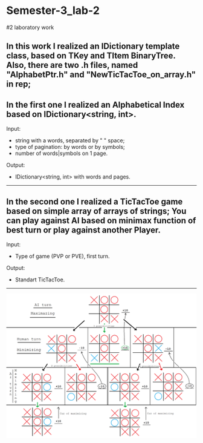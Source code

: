 # Semester-3_lab-2
#2 laboratory work

  In this work I realized an IDictionary template class, based on TKey and TItem BinaryTree.
Also, there are two .h files, named "AlphabetPtr.h" and "NewTicTacToe_on_array.h" in rep;
------------------------------------------------

In the first one I realized an Alphabetical Index based on IDictionary<string, int>.
------------------------------------------------
Input:
- string with a words, separated by " " space;
- type of pagination: by words or by symbols;
- number of words|symbols on 1 page.

Output:
- IDictionary<string, int> with words and pages.
------------------------------------------------

In the second one I realized a TicTacToe game based on simple array of arrays of strings; 
You can play against AI based on minimax function of best turn or play against another Player.
------------------------------------------------
Input:
- Type of game (PVP or PVE), first turn.

Output: 
- Standart TicTacToe.
------------------------------------------------
![alt text](https://github.com/maxven23/Semester-3_lab-2/blob/main/TicTacToe_pic.png?raw=true)
